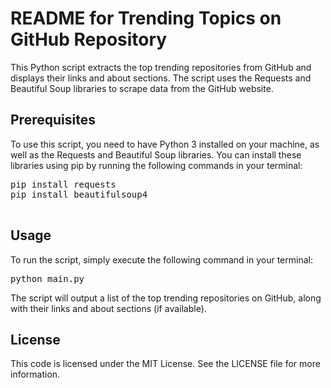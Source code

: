 <!DOCTYPE html>
<html>
<body>
	<h1>README for Trending Topics on GitHub Repository</h1>
	<p>This Python script extracts the top trending repositories from GitHub and displays their links and about sections. The script uses the Requests and Beautiful Soup libraries to scrape data from the GitHub website.</p>
	<h2>Prerequisites</h2>
	<p>To use this script, you need to have Python 3 installed on your machine, as well as the Requests and Beautiful Soup libraries. You can install these libraries using pip by running the following commands in your terminal:</p>
	<pre>
pip install requests
pip install beautifulsoup4
	</pre>
	<h2>Usage</h2>
	<p>To run the script, simply execute the following command in your terminal:</p>
	<pre>python main.py</pre>
	<p>The script will output a list of the top trending repositories on GitHub, along with their links and about sections (if available).</p>
	<h2>License</h2>
	<p>This code is licensed under the MIT License. See the LICENSE file for more information.</p>
</body>
</html>
